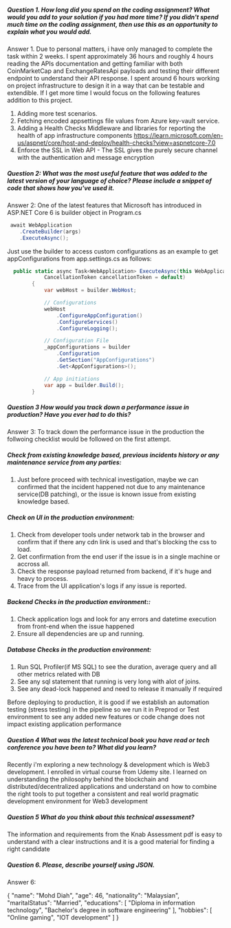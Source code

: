 
##### Question 1. How long did you spend on the coding assignment? What would you add to your solution if you had more time? If you didn't spend much time on the coding assignment, then use this as an opportunity to explain what you would add.

Answer 1. Due to personal matters, i have only managed to complete the task within 2 weeks. I spent approximately 36 hours and roughly 4 hours reading the APIs documentation and getting familiar with both CoinMarketCap and ExchangeRatesApi payloads and testing their different endpoint to understand their API response. I spent around 6 hours working on project infrastructure to design it in a way that can be testable and extendible.
If I get more time I would focus on the following features addition to this project.

1. Adding more test scenarios.
2. Fetching encoded appsettings file values from Azure key-vault service.
3. Adding a Health Checks Middleware and libraries for reporting the health of app infrastructure components
https://learn.microsoft.com/en-us/aspnet/core/host-and-deploy/health-checks?view=aspnetcore-7.0
4. Enforce the SSL in Web API - The SSL gives the purely secure channel with the authentication and message encryption

##### Question 2: What was the most useful feature that was added to the latest version of your language of choice? Please include a snippet of code that shows how you've used it.

Answer 2: One of the latest features that Microsoft has introduced in ASP.NET Core 6 is builder object in Program.cs
```cs
 await WebApplication
    .CreateBuilder(args)
    .ExecuteAsync();
```
Just use the builder to access custom configurations as an example to get appConfigurations from app.settings.cs as follows:
```cs
  public static async Task<WebApplication> ExecuteAsync(this WebApplicationBuilder builder,
            CancellationToken cancellationToken = default)
        {
            var webHost = builder.WebHost;

            // Configurations
            webHost
                .ConfigureAppConfiguration()
                .ConfigureServices()
                .ConfigureLogging();

            // Configuration File
            _appConfigurations = builder
                .Configuration
                .GetSection("AppConfigurations")
                .Get<AppConfigurations>();

            // App initiations
            var app = builder.Build();
        }
```

##### Question 3 How would you track down a performance issue in production? Have you ever had to do this?

Answer 3: To track down the performance issue in the production the follwoing checklist would be followed on the first attempt.
##### Check from existing knowledge based, previous incidents history or any maintenance service from any parties:
1. Just before proceed with technical investigation, maybe we can confirmed that the incident happened not due to any maintenance service(DB patching), or the issue is known issue from existing knowledge based.

##### Check on UI in the production environment:
1. Check from developer tools under network tab in the browser and confirm that if there any cdn link is used and that's blocking the css to load.
2. Get confirmation from the end user if the issue is in a single machine or accross all.
3. Check the response payload returned from backend, if it's huge and heavy to process.
4. Trace from the UI application's logs if any issue is reported.

##### Backend Checks in the production environment::
1. Check application logs and look for any errors and datetime execution from front-end when the issue happened
2. Ensure all dependencies are up and running.

##### Database Checks in the production environment:
1. Run SQL Profiler(if MS SQL) to see the duration, average query and all other metrics related with DB
2. See any sql statement that running is very long with alot of joins.
3. See any dead-lock happened and need to release it manually if required

Before deploying to production, it is good if we establish an automation testing (stress testing) in the pipeline so we run it in Preprod or Test environment to see any added new features or code change does not impact existing application performance

##### Question 4 What was the latest technical book you have read or tech conference you have been to? What did you learn?

Recently i'm exploring a new technology & development which is Web3 development. I enrolled in virtual course from Udemy site.
I learned on understanding the philosophy behind the blockchain and distributed/decentralized applications and understand on how to combine the right tools to put together a consistent and real world pragmatic development environment for Web3 development

##### Question 5 What do you think about this technical assessment?
The information and requirements from the Knab Assessment pdf is easy to understand with a clear instructions and it is a good material for finding a right candidate


##### Question 6. Please, describe yourself using JSON.

Answer 6:  

{
"name": "Mohd Diah",
"age": 46,
"nationality": "Malaysian",
"maritalStatus": "Married",
"educations": [
"Diploma in information technology",
"Bachelor's degree in software engineering"
],
"hobbies": [
"Online gaming",
"IOT development"
]
}
